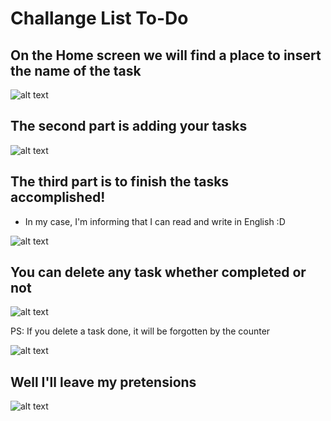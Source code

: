 # Challange List To-Do

## On the Home screen we will find a place to insert the name of the task
![alt text](infos/Inicial.png)
## The second part is adding your tasks
![alt text](infos/createdtasks.png)
## The third part is to finish the tasks accomplished!
- In my case, I'm informing that I can read and write in English :D

![alt text](infos/done.png)
## You can delete any task whether completed or not
![alt text](infos/remove.png)

PS: If you delete a task done, it will be forgotten by the counter

![alt text](infos/removed.png)
## Well I'll leave my pretensions
![alt text](infos/last.png)
